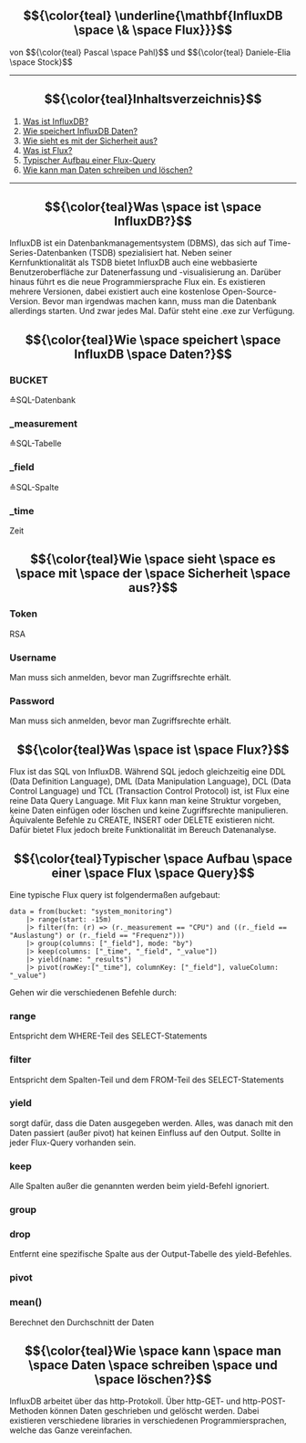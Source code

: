 ## <a name="first"></a>$${\color{teal} \underline{\mathbf{InfluxDB \space \& \space Flux}}}$$
<p>von $${\color{teal} Pascal \space Pahl}$$ und $${\color{teal} Daniele-Elia \space Stock}$$</p>

---

## $${\color{teal}Inhaltsverzeichnis}$$
1. [Was ist InfluxDB?](#first)
2. [Wie speichert InfluxDB Daten?](#second)
3. [Wie sieht es mit der Sicherheit aus?](#third)
4. [Was ist Flux?](#fourth)
5. [Typischer Aufbau einer Flux-Query](#fifth)
6. [Wie kann man Daten schreiben und löschen?](#sixth)

---

## <a name="first"></a>$${\color{teal}Was \space ist \space InfluxDB?}$$

InfluxDB ist ein Datenbankmanagementsystem (DBMS), das sich auf Time-Series-Datenbanken (TSDB) spezialisiert hat.
Neben seiner Kernfunktionalität als TSDB bietet InfluxDB auch eine webbasierte Benutzeroberfläche zur Datenerfassung und -visualisierung an.
Darüber hinaus führt es die neue Programmiersprache Flux ein.
Es existieren mehrere Versionen, dabei existiert auch eine kostenlose Open-Source-Version.
Bevor man irgendwas machen kann, muss man die Datenbank allerdings starten.
Und zwar jedes Mal.
Dafür steht eine .exe zur Verfügung.

## <a name="second"></a>$${\color{teal}Wie \space speichert \space InfluxDB \space Daten?}$$

### BUCKET
≙SQL-Datenbank

### _measurement
≙SQL-Tabelle

### _field
≙SQL-Spalte

### _time
Zeit

## <a name="third"></a>$${\color{teal}Wie \space sieht \space es \space mit \space der \space Sicherheit \space aus?}$$

### Token
RSA

### Username
Man muss sich anmelden, bevor man Zugriffsrechte erhält.

### Password
Man muss sich anmelden, bevor man Zugriffsrechte erhält.

## <a name="fourth"></a>$${\color{teal}Was \space ist \space Flux?}$$

Flux ist das SQL von InfluxDB.
Während SQL jedoch gleichzeitig eine DDL (Data Definition Language), DML (Data Manipulation Language), DCL (Data Control Language) und TCL (Transaction Control Protocol) ist,
ist Flux eine reine Data Query Language.
Mit Flux kann man keine Struktur vorgeben, keine Daten einfügen oder löschen und keine Zugriffsrechte manipulieren.
Äquivalente Befehle zu CREATE, INSERT oder DELETE existieren nicht.
Dafür bietet Flux jedoch breite Funktionalität im Bereuch Datenanalyse.

## <a name="fifth"></a>$${\color{teal}Typischer \space Aufbau \space einer \space Flux \space Query}$$

Eine typische Flux query ist folgendermaßen aufgebaut:
```
data = from(bucket: "system_monitoring")
    |> range(start: -15m)
    |> filter(fn: (r) => (r._measurement == "CPU") and ((r._field == "Auslastung") or (r._field == "Frequenz")))
    |> group(columns: ["_field"], mode: "by")
    |> keep(columns: ["_time", "_field", "_value"])
    |> yield(name: "_results")
    |> pivot(rowKey:["_time"], columnKey: ["_field"], valueColumn: "_value")
```

Gehen wir die verschiedenen Befehle durch:

### range
Entspricht dem WHERE-Teil des SELECT-Statements

### filter
Entspricht dem Spalten-Teil und dem FROM-Teil des SELECT-Statements

### yield
sorgt dafür, dass die Daten ausgegeben werden.
Alles, was danach mit den Daten passiert (außer pivot) hat keinen Einfluss auf den Output.
Sollte in jeder Flux-Query vorhanden sein.

### keep
Alle Spalten außer die genannten werden beim yield-Befehl ignoriert.

### group

### drop
Entfernt eine spezifische Spalte aus der Output-Tabelle des yield-Befehles.

### pivot

### mean()
Berechnet den Durchschnitt der Daten

## <a name="sixth"></a>$${\color{teal}Wie \space kann \space man \space Daten \space schreiben \space und \space löschen?}$$

InfluxDB arbeitet über das http-Protokoll. Über http-GET- und http-POST-Methoden können Daten geschrieben und gelöscht werden.
Dabei existieren verschiedene libraries in verschiedenen Programmiersprachen, welche das Ganze vereinfachen.